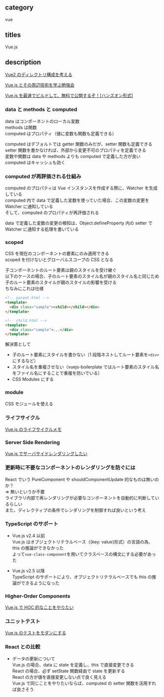 ## category

vue

## titles

Vue.js

## description

<a href="https://qiita.com/kurosame/items/b3f5bee8ea73df025cb1" target="_blank">Vue2 のディレクトリ構成を考える</a>

<a href="https://qiita.com/kurosame/items/183a93bcc39d4c8c27d5" target="_blank">Vue.js とその周辺技術を学ぶ勉強会</a>

<a href="https://qiita.com/kurosame/items/1e8754fceeba9b9bfcd1" target="_blank">Vue.js を最速でビルドして、無料で公開するぞ！[ハンズオン形式]</a>

### data と methods と computed

data はコンポーネントのローカル変数  
methods は関数  
computed はプロパティ（値に変数も関数も定義できる）

computed はデフォルトでは getter 関数のみだが、setter 関数も定義できる  
setter 関数を書かなければ、外部から変更不可のプロパティを定義できる  
変数や関数は data や methods よりも computed で定義した方が良い  
computed はキャッシュも効く

### computed が再評価される仕組み

computed のプロパティは Vue インスタンスを作成する際に、Watcher を生成している  
computed 内で data で定義した変数を使っていた場合、この変数の変更を Watcher に通知している  
そして、computed のプロパティが再評価される

data で定義した変数の変更の検知は、Object.defineProperty 内の setter で Watcher に通知する処理を書いている

### scoped

CSS を現在のコンポーネントの要素にのみ適用できる  
scoped を付けないとグローバルスコープの CSS となる

子コンポーネントのルート要素は親のスタイルを受け継ぐ  
以下のケースの場合、子のルート要素のスタイル名が親のスタイル名と同じため  
子のルート要素のスタイルが親のスタイルの影響を受ける  
ちなみにこれは仕様

```html
<!-- parent.html -->
<template>
  <div class="sample"><child></child></div>
</template>
```

```html
<!-- child.html -->
<template>
  <div class="sample">...</div>
</template>
```

解決策として

- 子のルート要素にスタイルを書かない（1 段階ネストしてルート要素を`<div>`にするなど）
- スタイル名を重複させない（vuejs-boilerplate ではルート要素のスタイル名をファイル名にすることで重複を防いでいる）
- CSS Modules にする

### module

CSS モジュールを使える

### ライフサイクル

<a href="https://qiita.com/kurosame/items/6ab7622fe30c299a693e" target="_blank">Vue.js のライフサイクルメモ</a>

### Server Side Rendering

<a href="https://qiita.com/kurosame/items/9815a28820e5e63d1a55" target="_blank">Vue.js でサーバサイドレンダリングしたい</a>

### 更新時に不要なコンポーネントのレンダリングを防ぐには

React でいう PureComponent や shouldComponentUpdate 的なものは無いのか？  
⇒ 無いというか不要  
ライブラリ内部で再レンダリングが必要なコンポーネントを自動的に判断しているらしい  
また、ディレクティブの条件でレンダリングを制御すれば良いという考え

### TypeScript のサポート

- Vue.js v2.4 以前  
  Vue.js はオブジェクトリテラルベース（{key: value}形式）の言語の為、this の推論ができなかった  
  よって`vue-class-component`を用いてクラスベースの構文にする必要があった

- Vue.js v2.5 以降  
  TypeScript のサポートにより、オブジェクトリテラルベースでも this の推論ができるようになった

### Higher-Order Components

<a href="https://qiita.com/kurosame/items/ad02af3e15e608a1c724" target="_blank">Vue.js で HOC 的なことをやりたい</a>

### ユニットテスト

<a href="https://qiita.com/kurosame/items/8d82ef8d36c106c6e8bc" target="_blank">Vue.js のテストをモダンにする</a>

### React との比較

- データの更新について  
  Vue.js の場合、data に state を定義し、this で直接変更できる  
  React の場合、必ず setState 関数経由で state を更新する  
  React の方が値を直接変更しない点で良く見える  
  Vue.js で同じことをやりたいならば、computed の setter 関数を活用すれば良さそう
